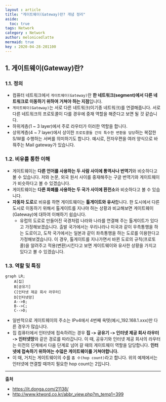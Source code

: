```yaml
---
layout : article
title: "게이트웨이(Gateway)란? 개념 정리"
aside:
  toc: true
tags: Network
category : Network
author: melonicedlatte  
mermaid: true
key : 2020-04-28-201100
---     
```


## 1. 게이트웨이(Gateway)란?

### 1.1. 정의

- 컴퓨터 네트워크에서 `게이트웨이(Gateway)`란 **한 네트워크(segment)에서 다른 네트워크로 이동하기 위하여 거쳐야 하는 지점**입니다.
- `게이트웨이(Gateway)`는 서로 다른 네트워크(이기종 네트워크)를 연결해줍니다. 서로 다른 네트워크의 프로토콜이 다를 경우에 중재 역할을 해준다고 보면 될 것 같습니다.
- 하위게층(1 ~ 3 layer)에서 주로 라우터가 이러한 역할을 합니다. 
- 상위계층(4 ~ 7 layer)에서 상이한 `프로토콜들 간의 특수한 변환을 담당`하는 복잡한 S/W를 수행하는 서버를 의미하기도 합니다. 예시로, 전자우편을 여러 양식으로 바꿔주는 Mail gateway가 있습니다. 

### 1.2. 비유를 통한 이해 
- 게이트웨이는 **다른 언어를 사용하는 두 사람 사이에 통역사나 번역기**와 비슷하다고 볼 수 있습니다. 저와 논문, 외국 원서 사이를 중재해주는 구글 번역기와 게이트웨이가 비슷하다고 볼 수 있겠습니다.
- 게이트웨이는 **다른 화폐를 사용하는 두 국가 사이에 환전소**와 비슷하다고 볼 수 있습니다. 
- **자동차 도로**로 비유를 하면 게이트웨이는 **톨게이트와 유사**합니다. 한 도시에서 다른 도시로 이동하기 위해서 톨게이트를 지나야 하는 상황과 비교해보면 게이트웨이(Gateway)에 대하여 이해하기 쉽습니다. 
  - 유럽의 도로로 만들어진 국경처럼 나라와 나라를 연결해 주는 톨게이트가 있다고 가정해보겠습니다. 출발 국가에서는 우리나라나 미국과 같이 우측통행을 하는 도로이고, 도착 국가에서는 일본과 같이 좌측통행을 하는 도로를 이용한다고 가정해보겠습니다. 이 경우, 톨게이트를 지나가면서 바뀐 도로의 규칙(프로토콜)을 알려주고 적용(변환)시킨다고 보면 게이트웨이와 유사한 상황을 가지고 있다고 볼 수 있겠습니다. 

### 1.3. 역할 및 특징

```mermaid
graph LR;
    A[집]
    B[공유기]
    C[인터넷 제공 회사 라우터]
    D[인터넷망]
    A-->B;
    B-->C;
    C-->D;
``` 

- 일반적으로 게이트웨이의 주소는 IPv4에서 4번째 옥텟(예시_192.168.1.xxx)만 다른 경우가 많습니다.
- 집 컴퓨터에서 인터넷에 접속하려는 경우 **집 -> 공유기 -> 인터넷 제공 회사 라우터 -> 인터넷망**와 같은 경로를 따라갑니다. 이 때, 공유기와 인터넷 제공 회사의 라우터는 이전의 단계에서 다음 단계로 넘어 갈 때의 게이트웨이 역할을 담당합니다. **인터넷에 접속하기 위하여는 수많은 게이트웨이를 거쳐야합니다.**
- 이 때, 거치는 게이트웨이의 수를 `홉 수(hop count)`라고 합니다. 위의 예제에서는 인터넷에 연결할 때까지 필요한 hop count는 2입니다. 

---

**출처**

- https://it.donga.com/21138/
- http://www.ktword.co.kr/abbr_view.php?m_temp1=399

